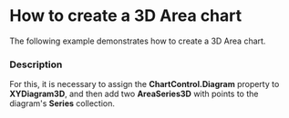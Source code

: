 # How to create a 3D Area chart


<p>The following example demonstrates how to create a 3D Area chart.</p>


<h3>Description</h3>

<p>For this, it is necessary to assign the <strong>ChartControl.Diagram</strong> property to <strong>XYDiagram3D</strong>, and then add two <strong>AreaSeries3D</strong> with points to the diagram&#39;s <strong>Series</strong> collection.</p>

<br/>


